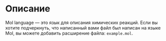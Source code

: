 # Описание

Mol language — это язык для описания химических реакций. Если вы хотите подчеркнуть, что написанный вами файл был написан на языке Mol, вы можете добавить расширение файла: `example.mol`.
